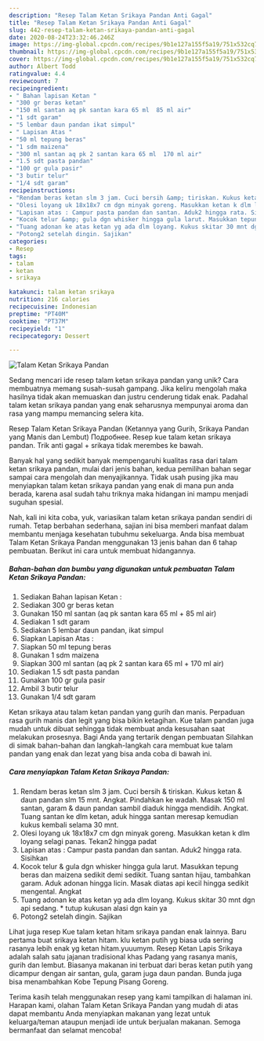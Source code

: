 ```yaml
---
description: "Resep Talam Ketan Srikaya Pandan Anti Gagal"
title: "Resep Talam Ketan Srikaya Pandan Anti Gagal"
slug: 442-resep-talam-ketan-srikaya-pandan-anti-gagal
date: 2020-08-24T23:32:46.246Z
image: https://img-global.cpcdn.com/recipes/9b1e127a155f5a19/751x532cq70/talam-ketan-srikaya-pandan-foto-resep-utama.jpg
thumbnail: https://img-global.cpcdn.com/recipes/9b1e127a155f5a19/751x532cq70/talam-ketan-srikaya-pandan-foto-resep-utama.jpg
cover: https://img-global.cpcdn.com/recipes/9b1e127a155f5a19/751x532cq70/talam-ketan-srikaya-pandan-foto-resep-utama.jpg
author: Albert Todd
ratingvalue: 4.4
reviewcount: 7
recipeingredient:
- " Bahan lapisan Ketan "
- "300 gr beras ketan"
- "150 ml santan aq pk santan kara 65 ml  85 ml air"
- "1 sdt garam"
- "5 lembar daun pandan ikat simpul"
- " Lapisan Atas "
- "50 ml tepung beras"
- "1 sdm maizena"
- "300 ml santan aq pk 2 santan kara 65 ml  170 ml air"
- "1.5 sdt pasta pandan"
- "100 gr gula pasir"
- "3 butir telur"
- "1/4 sdt garam"
recipeinstructions:
- "Rendam beras ketan slm 3 jam. Cuci bersih &amp; tiriskan. Kukus ketan &amp; daun pandan slm 15 mnt. Angkat. Pindahkan ke wadah. Masak 150 ml santan, garam &amp; daun pandan sambil diaduk hingga mendidih. Angkat. Tuang santan ke dlm ketan, aduk hingga santan meresap kemudian kukus kembali selama 30 mnt."
- "Olesi loyang uk 18x18x7 cm dgn minyak goreng. Masukkan ketan k dlm loyang selagi panas. Tekan2 hingga padat"
- "Lapisan atas : Campur pasta pandan dan santan. Aduk2 hingga rata. Sisihkan"
- "Kocok telur &amp; gula dgn whisker hingga gula larut. Masukkan tepung beras dan maizena sedikit demi sedikit. Tuang santan hijau, tambahkan garam. Aduk adonan hingga licin. Masak diatas api kecil hingga sedikit mengental. Angkat"
- "Tuang adonan ke atas ketan yg ada dlm loyang. Kukus skitar 30 mnt dgn api sedang. * tutup kukusan alasi dgn kain ya"
- "Potong2 setelah dingin. Sajikan"
categories:
- Resep
tags:
- talam
- ketan
- srikaya

katakunci: talam ketan srikaya 
nutrition: 216 calories
recipecuisine: Indonesian
preptime: "PT40M"
cooktime: "PT37M"
recipeyield: "1"
recipecategory: Dessert

---
```



![Talam Ketan Srikaya Pandan](https://img-global.cpcdn.com/recipes/9b1e127a155f5a19/751x532cq70/talam-ketan-srikaya-pandan-foto-resep-utama.jpg)

Sedang mencari ide resep talam ketan srikaya pandan yang unik? Cara membuatnya memang susah-susah gampang. Jika keliru mengolah maka hasilnya tidak akan memuaskan dan justru cenderung tidak enak. Padahal talam ketan srikaya pandan yang enak seharusnya mempunyai aroma dan rasa yang mampu memancing selera kita.

Resep Talam Ketan Srikaya Pandan (Ketannya yang Gurih, Srikaya Pandan yang Manis dan Lembut) Подробнее. Resep kue talam ketan srikaya pandan. Trik anti gagal + srikaya tidak merembes ke bawah.

Banyak hal yang sedikit banyak mempengaruhi kualitas rasa dari talam ketan srikaya pandan, mulai dari jenis bahan, kedua pemilihan bahan segar sampai cara mengolah dan menyajikannya. Tidak usah pusing jika mau menyiapkan talam ketan srikaya pandan yang enak di mana pun anda berada, karena asal sudah tahu triknya maka hidangan ini mampu menjadi suguhan spesial.


Nah, kali ini kita coba, yuk, variasikan talam ketan srikaya pandan sendiri di rumah. Tetap berbahan sederhana, sajian ini bisa memberi manfaat dalam membantu menjaga kesehatan tubuhmu sekeluarga. Anda bisa membuat Talam Ketan Srikaya Pandan menggunakan 13 jenis bahan dan 6 tahap pembuatan. Berikut ini cara untuk membuat hidangannya.

<!--inarticleads1-->

##### Bahan-bahan dan bumbu yang digunakan untuk pembuatan Talam Ketan Srikaya Pandan:

1. Sediakan  Bahan lapisan Ketan :
1. Sediakan 300 gr beras ketan
1. Gunakan 150 ml santan (aq pk santan kara 65 ml + 85 ml air)
1. Sediakan 1 sdt garam
1. Sediakan 5 lembar daun pandan, ikat simpul
1. Siapkan  Lapisan Atas :
1. Siapkan 50 ml tepung beras
1. Gunakan 1 sdm maizena
1. Siapkan 300 ml santan (aq pk 2 santan kara 65 ml + 170 ml air)
1. Sediakan 1.5 sdt pasta pandan
1. Gunakan 100 gr gula pasir
1. Ambil 3 butir telur
1. Gunakan 1/4 sdt garam


Ketan srikaya atau talam ketan pandan yang gurih dan manis. Perpaduan rasa gurih manis dan legit yang bisa bikin ketagihan. Kue talam pandan juga mudah untuk dibuat sehingga tidak membuat anda kesusahan saat melakukan prosesnya. Bagi Anda yang tertarik dengan pembuatan Silahkan di simak bahan-bahan dan langkah-langkah cara membuat kue talam pandan yang enak dan lezat yang bisa anda coba di bawah ini. 

<!--inarticleads2-->

##### Cara menyiapkan Talam Ketan Srikaya Pandan:

1. Rendam beras ketan slm 3 jam. Cuci bersih &amp; tiriskan. Kukus ketan &amp; daun pandan slm 15 mnt. Angkat. Pindahkan ke wadah. Masak 150 ml santan, garam &amp; daun pandan sambil diaduk hingga mendidih. Angkat. Tuang santan ke dlm ketan, aduk hingga santan meresap kemudian kukus kembali selama 30 mnt.
1. Olesi loyang uk 18x18x7 cm dgn minyak goreng. Masukkan ketan k dlm loyang selagi panas. Tekan2 hingga padat
1. Lapisan atas : Campur pasta pandan dan santan. Aduk2 hingga rata. Sisihkan
1. Kocok telur &amp; gula dgn whisker hingga gula larut. Masukkan tepung beras dan maizena sedikit demi sedikit. Tuang santan hijau, tambahkan garam. Aduk adonan hingga licin. Masak diatas api kecil hingga sedikit mengental. Angkat
1. Tuang adonan ke atas ketan yg ada dlm loyang. Kukus skitar 30 mnt dgn api sedang. * tutup kukusan alasi dgn kain ya
1. Potong2 setelah dingin. Sajikan


Lihat juga resep Kue talam ketan hitam srikaya pandan enak lainnya. Baru pertama buat srikaya ketan hitam. klu ketan putih yg biasa uda sering rasanya lebih enak yg ketan hitam.yuuumym. Resep Ketan Lapis Srikaya adalah salah satu jajanan tradisional khas Padang yang rasanya manis, gurih dan lembut. Biasanya makanan ini terbuat dari beras ketan putih yang dicampur dengan air santan, gula, garam juga daun pandan. Bunda juga bisa menambahkan Kobe Tepung Pisang Goreng. 

Terima kasih telah menggunakan resep yang kami tampilkan di halaman ini. Harapan kami, olahan Talam Ketan Srikaya Pandan yang mudah di atas dapat membantu Anda menyiapkan makanan yang lezat untuk keluarga/teman ataupun menjadi ide untuk berjualan makanan. Semoga bermanfaat dan selamat mencoba!
